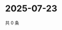# 2025-07-23

共 0 条

<!-- BEGIN ZHIHUQUESTIONS -->
<!-- 最后更新时间 Wed Jul 23 2025 21:33:03 GMT+0800 (China Standard Time) -->

<!-- END ZHIHUQUESTIONS -->
